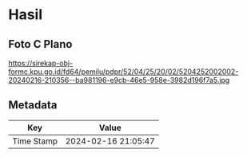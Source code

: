 # Hasil

## Foto C Plano

https://sirekap-obj-formc.kpu.go.id/fd64/pemilu/pdpr/52/04/25/20/02/5204252002002-20240216-210356--ba981196-e9cb-46e5-958e-3982d196f7a5.jpg


## Metadata

| Key        | Value               |
| ---------- | ------------------- |
| Time Stamp | 2024-02-16 21:05:47 |



